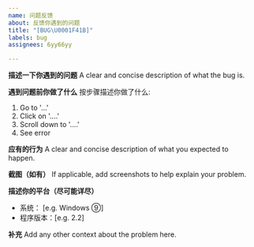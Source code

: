 ```yaml
---
name: 问题反馈
about: 反馈你遇到的问题
title: "[BUG\U0001F41B]"
labels: bug
assignees: 6yy66yy

---
```


**描述一下你遇到的问题**
A clear and concise description of what the bug is.

**遇到问题前你做了什么**
按步骤描述你做了什么:
1. Go to '...'
2. Click on '....'
3. Scroll down to '....'
4. See error

**应有的行为**
A clear and concise description of what you expected to happen.

**截图（如有）**
If applicable, add screenshots to help explain your problem.

**描述你的平台（尽可能详尽）**
 - 系统： [e.g. Windows ⑨]
 - 程序版本：[e.g. 2.2]

**补充**
Add any other context about the problem here.
